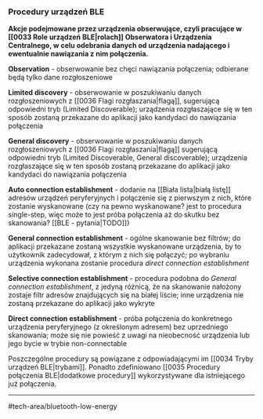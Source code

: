 ### Procedury urządzeń BLE
**Akcje podejmowane przez urządzenia obserwujące, czyli pracujące w [[0033 Role urządzeń BLE|rolach]] Obserwatora i Urządzenia Centralnego, w celu odebrania danych od urządzenia nadającego i ewentualnie nawiązania z nim połączenia.**

**Observation** - obserwowanie bez chęci nawiązania połączenia; odbierane będą tylko dane rozgłoszeniowe

**Limited discovery** - obserwowanie w poszukiwaniu danych rozgłoszeniowych z [[0036 Flagi rozgłaszania|flagą]], sugerującą odpowiedni tryb (Limited Discoverable); urządzenia rozgłaszające się w ten sposób zostaną przekazane do aplikacji jako kandydaci do nawiązania połączenia

**General discovery** - obserwowanie w poszukiwaniu danych rozgłoszeniowych z [[0036 Flagi rozgłaszania|flagą]] sugerującą odpowiedni tryb (Limited Discoverable, General discoverable); urządzenia rozgłaszające się w ten sposób zostaną przekazane do aplikacji jako kandydaci do nawiązania połączenia

**Auto connection establishment** - dodanie na [[Biała lista|białą listę]] adresów urządzeń peryferyjnych i połączenie się z pierwszym z nich, które zostanie wyskanowane (czy na pewno wyskanowane? jest to procedura single-step, więc może to jest próba połączenia aż do skutku bez skanowania? [[BLE - pytania|TODO]])

**General connection establishment** - ogólne skanowanie bez filtrów; do aplikacji przekazane zostaną wszystkie wyskanowane urządzenia, by to użytkownik zadecydował, z którym z nich się połączyć; po wybraniu urządzenia wykonana zostanie procedura *direct connection establishment*

**Selective connection establishment** - procedura podobna do *General connection establishment*, z jedyną różnicą, że na skanowanie nałożony zostaje filtr adresów znajdujących się na białej liście; inne urządzenia nie zostaną przekazane do aplikacji jako wykryte

**Direct connection establishment** - próba połączenia do konkretnego urządzenia peryferyjnego (z określonym adresem) bez uprzedniego skanowania; może się nie powieść z uwagi na nieobecność urządzenia lub jego bycie w trybie non-connectable

Poszczególne procedury są powiązane z odpowiadającymi im [[0034 Tryby urządzeń BLE|trybami]].
Ponadto zdefiniowano [[0035 Procedury połączenia BLE|dodatkowe procedury]] wykorzystywane dla istniejącego już połączenia.

---
#tech-area/bluetooth-low-energy 